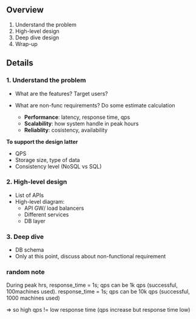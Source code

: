 ## Overview

1. Understand the problem
2. High-level design
3. Deep dive design
4. Wrap-up

## Details

### 1. Understand the problem

-   What are the features? Target users?
-   What are non-func requirements? Do some estimate calculation

    -   **Performance**: latency, response time, qps
    -   **Scalability**: how system handle in peak hours
    -   **Reliablity**: cosistency, availability

**To support the design latter**

-   QPS
-   Storage size, type of data
-   Consistency level (NoSQL vs SQL)

### 2. High-level design

-   List of APIs
-   High-level diagram:
    -   API GW/ load balancers
    -   Different services
    -   DB layer

### 3. Deep dive

-   DB schema
-   Only at this point, discuss about non-functional requirement

### random note

During peak hrs, response_time = 1s; qps can be 1k qps (successful, 100machines used). response_time = 1s; qps can be 10k qps (successful, 1000 machines used)

=> so high qps != low response time (qps increase but response time low)
